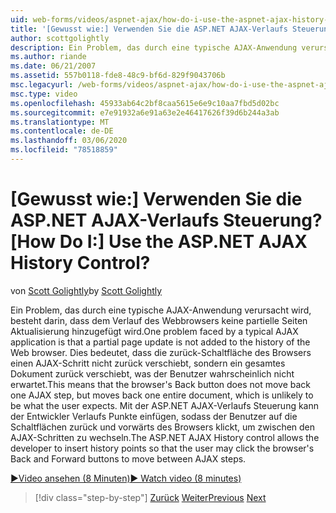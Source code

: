 ```yaml
---
uid: web-forms/videos/aspnet-ajax/how-do-i-use-the-aspnet-ajax-history-control
title: '[Gewusst wie:] Verwenden Sie die ASP.NET AJAX-Verlaufs Steuerung? | Microsoft-Dokumentation'
author: scottgolightly
description: Ein Problem, das durch eine typische AJAX-Anwendung verursacht wird, besteht darin, dass dem Verlauf des Webbrowsers keine partielle Seiten Aktualisierung hinzugefügt wird. Dies bedeutet, dass der Browser B...
ms.author: riande
ms.date: 06/21/2007
ms.assetid: 557b0118-fde8-48c9-bf6d-829f9043706b
msc.legacyurl: /web-forms/videos/aspnet-ajax/how-do-i-use-the-aspnet-ajax-history-control
msc.type: video
ms.openlocfilehash: 45933ab64c2bf8caa5615e6e9c10aa7fbd5d02bc
ms.sourcegitcommit: e7e91932a6e91a63e2e46417626f39d6b244a3ab
ms.translationtype: MT
ms.contentlocale: de-DE
ms.lasthandoff: 03/06/2020
ms.locfileid: "78518859"
---
```

# <a name="how-do-i-use-the-aspnet-ajax-history-control"></a><span data-ttu-id="c0d48-105">[Gewusst wie:] Verwenden Sie die ASP.NET AJAX-Verlaufs Steuerung?</span><span class="sxs-lookup"><span data-stu-id="c0d48-105">[How Do I:] Use the ASP.NET AJAX History Control?</span></span>

<span data-ttu-id="c0d48-106">von [Scott Golightly](https://github.com/scottgolightly)</span><span class="sxs-lookup"><span data-stu-id="c0d48-106">by [Scott Golightly](https://github.com/scottgolightly)</span></span>

<span data-ttu-id="c0d48-107">Ein Problem, das durch eine typische AJAX-Anwendung verursacht wird, besteht darin, dass dem Verlauf des Webbrowsers keine partielle Seiten Aktualisierung hinzugefügt wird.</span><span class="sxs-lookup"><span data-stu-id="c0d48-107">One problem faced by a typical AJAX application is that a partial page update is not added to the history of the Web browser.</span></span> <span data-ttu-id="c0d48-108">Dies bedeutet, dass die zurück-Schaltfläche des Browsers einen AJAX-Schritt nicht zurück verschiebt, sondern ein gesamtes Dokument zurück verschiebt, was der Benutzer wahrscheinlich nicht erwartet.</span><span class="sxs-lookup"><span data-stu-id="c0d48-108">This means that the browser's Back button does not move back one AJAX step, but moves back one entire document, which is unlikely to be what the user expects.</span></span> <span data-ttu-id="c0d48-109">Mit der ASP.NET AJAX-Verlaufs Steuerung kann der Entwickler Verlaufs Punkte einfügen, sodass der Benutzer auf die Schaltflächen zurück und vorwärts des Browsers klickt, um zwischen den AJAX-Schritten zu wechseln.</span><span class="sxs-lookup"><span data-stu-id="c0d48-109">The ASP.NET AJAX History control allows the developer to insert history points so that the user may click the browser's Back and Forward buttons to move between AJAX steps.</span></span>

[<span data-ttu-id="c0d48-110">&#9654;Video ansehen (8 Minuten)</span><span class="sxs-lookup"><span data-stu-id="c0d48-110">&#9654; Watch video (8 minutes)</span></span>](https://channel9.msdn.com/Blogs/ASP-NET-Site-Videos/how-do-i-use-the-aspnet-ajax-history-control)

> [!div class="step-by-step"]
> <span data-ttu-id="c0d48-111">[Zurück](how-do-i-use-the-aspnet-ajax-updateprogress-control.md)
> [Weiter](how-do-i-implement-the-ajax-after-processing-pattern.md)</span><span class="sxs-lookup"><span data-stu-id="c0d48-111">[Previous](how-do-i-use-the-aspnet-ajax-updateprogress-control.md)
[Next](how-do-i-implement-the-ajax-after-processing-pattern.md)</span></span>

